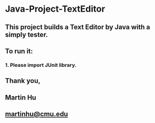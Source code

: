 # Java-Project-TextEditor
## This project builds a Text Editor by Java with a simply tester.
## To run it:
### 1. Please import JUnit library.

## Thank you,
## Martin Hu
## martinhu@cmu.edu

